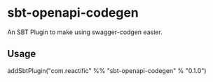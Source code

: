 # sbt-openapi-codegen
An SBT Plugin to make using swagger-codgen easier.

## Usage
addSbtPlugin("com.reactific" %% "sbt-openapi-codegen" % "0.1.0")
